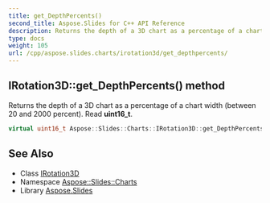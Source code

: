 ```yaml
---
title: get_DepthPercents()
second_title: Aspose.Slides for C++ API Reference
description: Returns the depth of a 3D chart as a percentage of a chart width (between 20 and 2000 percent). Read uint16_t.
type: docs
weight: 105
url: /cpp/aspose.slides.charts/irotation3d/get_depthpercents/
---
```

## IRotation3D::get_DepthPercents() method


Returns the depth of a 3D chart as a percentage of a chart width (between 20 and 2000 percent). Read **uint16_t**.

```cpp
virtual uint16_t Aspose::Slides::Charts::IRotation3D::get_DepthPercents()=0
```

## See Also

* Class [IRotation3D](./)
* Namespace [Aspose::Slides::Charts](../)
* Library [Aspose.Slides](../../)